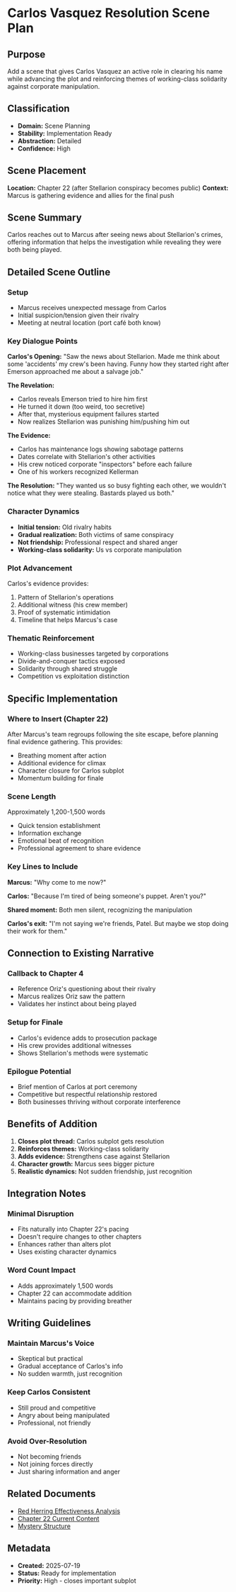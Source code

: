 # Carlos Vasquez Resolution Scene Plan

## Purpose
Add a scene that gives Carlos Vasquez an active role in clearing his name while advancing the plot and reinforcing themes of working-class solidarity against corporate manipulation.

## Classification
- **Domain:** Scene Planning
- **Stability:** Implementation Ready
- **Abstraction:** Detailed
- **Confidence:** High

## Scene Placement
**Location:** Chapter 22 (after Stellarion conspiracy becomes public)
**Context:** Marcus is gathering evidence and allies for the final push

## Scene Summary
Carlos reaches out to Marcus after seeing news about Stellarion's crimes, offering information that helps the investigation while revealing they were both being played.

## Detailed Scene Outline

### Setup
- Marcus receives unexpected message from Carlos
- Initial suspicion/tension given their rivalry
- Meeting at neutral location (port café both know)

### Key Dialogue Points
**Carlos's Opening:**
"Saw the news about Stellarion. Made me think about some 'accidents' my crew's been having. Funny how they started right after Emerson approached me about a salvage job."

**The Revelation:**
- Carlos reveals Emerson tried to hire him first
- He turned it down (too weird, too secretive)
- After that, mysterious equipment failures started
- Now realizes Stellarion was punishing him/pushing him out

**The Evidence:**
- Carlos has maintenance logs showing sabotage patterns
- Dates correlate with Stellarion's other activities  
- His crew noticed corporate "inspectors" before each failure
- One of his workers recognized Kellerman

**The Resolution:**
"They wanted us so busy fighting each other, we wouldn't notice what they were stealing. Bastards played us both."

### Character Dynamics
- **Initial tension:** Old rivalry habits
- **Gradual realization:** Both victims of same conspiracy
- **Not friendship:** Professional respect and shared anger
- **Working-class solidarity:** Us vs corporate manipulation

### Plot Advancement
Carlos's evidence provides:
1. Pattern of Stellarion's operations
2. Additional witness (his crew member)
3. Proof of systematic intimidation
4. Timeline that helps Marcus's case

### Thematic Reinforcement
- Working-class businesses targeted by corporations
- Divide-and-conquer tactics exposed
- Solidarity through shared struggle
- Competition vs exploitation distinction

## Specific Implementation

### Where to Insert (Chapter 22)
After Marcus's team regroups following the site escape, before planning final evidence gathering. This provides:
- Breathing moment after action
- Additional evidence for climax
- Character closure for Carlos subplot
- Momentum building for finale

### Scene Length
Approximately 1,200-1,500 words
- Quick tension establishment
- Information exchange
- Emotional beat of recognition
- Professional agreement to share evidence

### Key Lines to Include

**Marcus:** "Why come to me now?"

**Carlos:** "Because I'm tired of being someone's puppet. Aren't you?"

**Shared moment:** Both men silent, recognizing the manipulation

**Carlos's exit:** "I'm not saying we're friends, Patel. But maybe we stop doing their work for them."

## Connection to Existing Narrative

### Callback to Chapter 4
- Reference Oriz's questioning about their rivalry
- Marcus realizes Oriz saw the pattern
- Validates her instinct about being played

### Setup for Finale
- Carlos's evidence adds to prosecution package
- His crew provides additional witnesses
- Shows Stellarion's methods were systematic

### Epilogue Potential
- Brief mention of Carlos at port ceremony
- Competitive but respectful relationship restored
- Both businesses thriving without corporate interference

## Benefits of Addition

1. **Closes plot thread:** Carlos subplot gets resolution
2. **Reinforces themes:** Working-class solidarity
3. **Adds evidence:** Strengthens case against Stellarion
4. **Character growth:** Marcus sees bigger picture
5. **Realistic dynamics:** Not sudden friendship, just recognition

## Integration Notes

### Minimal Disruption
- Fits naturally into Chapter 22's pacing
- Doesn't require changes to other chapters
- Enhances rather than alters plot
- Uses existing character dynamics

### Word Count Impact
- Adds approximately 1,500 words
- Chapter 22 can accommodate addition
- Maintains pacing by providing breather

## Writing Guidelines

### Maintain Marcus's Voice
- Skeptical but practical
- Gradual acceptance of Carlos's info
- No sudden warmth, just recognition

### Keep Carlos Consistent
- Still proud and competitive
- Angry about being manipulated
- Professional, not friendly

### Avoid Over-Resolution
- Not becoming friends
- Not joining forces directly
- Just sharing information and anger

## Related Documents
- [Red Herring Effectiveness Analysis](red-herring-effectiveness-analysis.md)
- [Chapter 22 Current Content](../../manuscript/chapter022.md)
- [Mystery Structure](../elements/plot/mystery-structure.md)

## Metadata
- **Created:** 2025-07-19
- **Status:** Ready for implementation
- **Priority:** High - closes important subplot